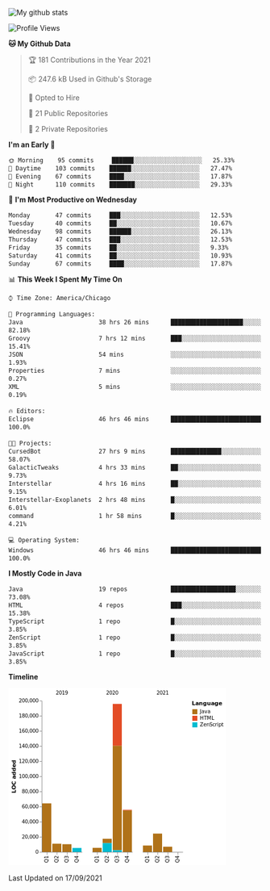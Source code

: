![My github stats](https://github-readme-stats.vercel.app/api?username=romvoid95&theme=gruvbox&include_all_commits=true&show_icons=true")

<!--START_SECTION:waka-->
![Profile Views](http://img.shields.io/badge/Profile%20Views-1-blue)

**🐱 My Github Data** 

> 🏆 181 Contributions in the Year 2021
 > 
> 📦 247.6 kB Used in Github's Storage 
 > 
> 💼 Opted to Hire
 > 
> 📜 21 Public Repositories 
 > 
> 🔑 2 Private Repositories  
 > 
**I'm an Early 🐤** 

```text
🌞 Morning    95 commits     ██████░░░░░░░░░░░░░░░░░░░   25.33% 
🌆 Daytime    103 commits    ██████░░░░░░░░░░░░░░░░░░░   27.47% 
🌃 Evening    67 commits     ████░░░░░░░░░░░░░░░░░░░░░   17.87% 
🌙 Night      110 commits    ███████░░░░░░░░░░░░░░░░░░   29.33%

```
📅 **I'm Most Productive on Wednesday** 

```text
Monday       47 commits     ███░░░░░░░░░░░░░░░░░░░░░░   12.53% 
Tuesday      40 commits     ██░░░░░░░░░░░░░░░░░░░░░░░   10.67% 
Wednesday    98 commits     ██████░░░░░░░░░░░░░░░░░░░   26.13% 
Thursday     47 commits     ███░░░░░░░░░░░░░░░░░░░░░░   12.53% 
Friday       35 commits     ██░░░░░░░░░░░░░░░░░░░░░░░   9.33% 
Saturday     41 commits     ██░░░░░░░░░░░░░░░░░░░░░░░   10.93% 
Sunday       67 commits     ████░░░░░░░░░░░░░░░░░░░░░   17.87%

```


📊 **This Week I Spent My Time On** 

```text
⌚︎ Time Zone: America/Chicago

💬 Programming Languages: 
Java                     38 hrs 26 mins      ████████████████████░░░░░   82.18% 
Groovy                   7 hrs 12 mins       ███░░░░░░░░░░░░░░░░░░░░░░   15.41% 
JSON                     54 mins             ░░░░░░░░░░░░░░░░░░░░░░░░░   1.93% 
Properties               7 mins              ░░░░░░░░░░░░░░░░░░░░░░░░░   0.27% 
XML                      5 mins              ░░░░░░░░░░░░░░░░░░░░░░░░░   0.19%

🔥 Editors: 
Eclipse                  46 hrs 46 mins      █████████████████████████   100.0%

🐱‍💻 Projects: 
CursedBot                27 hrs 9 mins       ██████████████░░░░░░░░░░░   58.07% 
GalacticTweaks           4 hrs 33 mins       ██░░░░░░░░░░░░░░░░░░░░░░░   9.73% 
Interstellar             4 hrs 16 mins       ██░░░░░░░░░░░░░░░░░░░░░░░   9.15% 
Interstellar-Exoplanets  2 hrs 48 mins       █░░░░░░░░░░░░░░░░░░░░░░░░   6.01% 
command                  1 hr 58 mins        █░░░░░░░░░░░░░░░░░░░░░░░░   4.21%

💻 Operating System: 
Windows                  46 hrs 46 mins      █████████████████████████   100.0%

```

**I Mostly Code in Java** 

```text
Java                     19 repos            ██████████████████░░░░░░░   73.08% 
HTML                     4 repos             ███░░░░░░░░░░░░░░░░░░░░░░   15.38% 
TypeScript               1 repo              █░░░░░░░░░░░░░░░░░░░░░░░░   3.85% 
ZenScript                1 repo              █░░░░░░░░░░░░░░░░░░░░░░░░   3.85% 
JavaScript               1 repo              █░░░░░░░░░░░░░░░░░░░░░░░░   3.85%

```


**Timeline**

![Chart not found](https://raw.githubusercontent.com/ROMVoid95/ROMVoid95/master/charts/bar_graph.png) 


 Last Updated on 17/09/2021
<!--END_SECTION:waka-->
